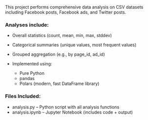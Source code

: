 This project performs comprehensive data analysis on CSV datasets including Facebook posts, Facebook ads, and Twitter posts. 

### Analyses include:

- Overall statistics (count, mean, min, max, stddev)

- Categorical summaries (unique values, most frequent values)

- Grouped aggregation (e.g., by page_id, ad_id)

- Implemented using:

  - Pure Python
  - pandas
  - Polars (modern, fast DataFrame library)


### Files Included:

- analysis.py – Python script with all analysis functions
- analysis.ipynb – Jupyter Notebook (includes code + output)
